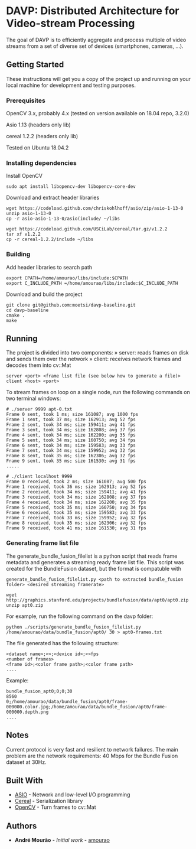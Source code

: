 # DAVP: Distributed Architecture for Video-stream Processing

The goal of DAVP is to efficiently aggregate and process multiple of video streams from a set of diverse set of devices (smartphones, cameras, ...).

## Getting Started

These instructions will get you a copy of the project up and running on your local machine for development and testing purposes.

### Prerequisites

OpenCV 3.x, probably 4.x (tested on version available on 18.04 repo, 3.2.0)

Asio 1.13 (headers only lib)

cereal 1.2.2 (headers only lib)

Tested on Ubuntu 18.04.2

### Installing dependencies

Install OpenCV

```
sudo apt install libopencv-dev libopencv-core-dev
```

Download and extract header libraries

```
wget https://codeload.github.com/chriskohlhoff/asio/zip/asio-1-13-0
unzip asio-1-13-0
cp -r asio-asio-1-13-0/asio(include/ ~/libs
```

```
wget https://codeload.github.com/USCiLab/cereal/tar.gz/v1.2.2
tar xf v1.2.2
cp -r cereal-1.2.2/include ~/libs
```


### Building


Add header libraries to search path

```
export CPATH=/home/amourao/libs/include:$CPATH
export C_INCLUDE_PATH =/home/amourao/libs/include:$C_INCLUDE_PATH 
```

Download and build the project

```
git clone git@github.com:moetsi/davp-baseline.git
cd davp-baseline
cmake .
make
```

## Running

The project is divided into two components:
» server: reads frames on disk and sends them over the network
» client: receives network frames and decodes them into cv::Mat

```
server <port> <frame list file (see below how to generate a file)>
client <host> <port>
```

To stream frames on loop on a single node, run the following commands on two terminal windows:

```
# ./server 9999 apt-0.txt
Frame 0 sent, took 1 ms; size 161087; avg 1000 fps
Frame 1 sent, took 37 ms; size 162913; avg 52 fps
Frame 2 sent, took 34 ms; size 159411; avg 41 fps
Frame 3 sent, took 34 ms; size 162808; avg 37 fps
Frame 4 sent, took 34 ms; size 162200; avg 35 fps
Frame 5 sent, took 34 ms; size 160750; avg 34 fps
Frame 6 sent, took 34 ms; size 159583; avg 33 fps
Frame 7 sent, took 34 ms; size 159952; avg 32 fps
Frame 8 sent, took 35 ms; size 162306; avg 32 fps
Frame 9 sent, took 35 ms; size 161530; avg 31 fps
.....
```

```
# ./client localhost 9999
Frame 0 received, took 2 ms; size 161087; avg 500 fps
Frame 1 received, took 36 ms; size 162913; avg 52 fps
Frame 2 received, took 34 ms; size 159411; avg 41 fps
Frame 3 received, took 34 ms; size 162808; avg 37 fps
Frame 4 received, took 34 ms; size 162200; avg 35 fps
Frame 5 received, took 35 ms; size 160750; avg 34 fps
Frame 6 received, took 35 ms; size 159583; avg 33 fps
Frame 7 received, took 33 ms; size 159952; avg 32 fps
Frame 8 received, took 35 ms; size 162306; avg 32 fps
Frame 9 received, took 41 ms; size 161530; avg 31 fps
```

### Generating frame list file

The generate_bundle_fusion_filelist is a python script that reads frame metadata and generates a streaming ready frame list file.
This script was created for the BundleFusion dataset, but the format is compatuble with 

```
generate_bundle_fusion_filelist.py <path to extracted bundle_fusion folder> <desired streaming framerate>
```

```
wget http://graphics.stanford.edu/projects/bundlefusion/data/apt0/apt0.zip
unzip apt0.zip
```

For example, run the following command on the davp folder:

```
python ./scripts/generate_bundle_fusion_filelist.py /home/amourao/data/bundle_fusion/apt0/ 30 > apt0-frames.txt
```


The file generated has the following structure:

```
<dataset name>;<>;<device id>;<>fps
<number of frames>
<frame id>;<color frame path>;<color frame path>
....
```

Example:

```
bundle_fusion_apt0;0;0;30
8560
0;/home/amourao/data/bundle_fusion/apt0/frame-000000.color.jpg;/home/amourao/data/bundle_fusion/apt0/frame-000000.depth.png
....
```

## Notes


Current protocol is very fast and resilient to network failures.
The main problem are the network requirements: 40 Mbps for the Bundle Fusion dataset at 30Hz.



## Built With

* [ASIO](https://think-async.com/Asio/) - Network and low-level I/O programming
* [Cereal](https://uscilab.github.io/cereal/) - Serialization library
* [OpenCV](https://opencv.org/) - Turn frames to cv::Mat

## Authors

* **André Mourão** - *Initial work* - [amourao](https://github.com/amourao)

